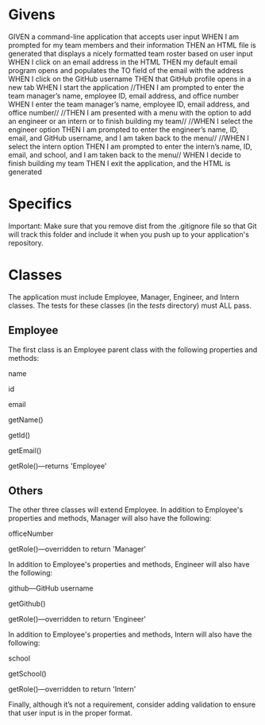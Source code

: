 # Givens
GIVEN a command-line application that accepts user input
WHEN I am prompted for my team members and their information
THEN an HTML file is generated that displays a nicely formatted team roster based on user input
WHEN I click on an email address in the HTML
THEN my default email program opens and populates the TO field of the email with the address
WHEN I click on the GitHub username
THEN that GitHub profile opens in a new tab
WHEN I start the application
//THEN I am prompted to enter the team manager’s name, employee ID, email address, and office number
WHEN I enter the team manager’s name, employee ID, email address, and office number//
//THEN I am presented with a menu with the option to add an engineer or an intern or to finish building my team//
//WHEN I select the engineer option
THEN I am prompted to enter the engineer’s name, ID, email, and GitHub username, and I am taken back to the menu//
//WHEN I select the intern option
THEN I am prompted to enter the intern’s name, ID, email, and school, and I am taken back to the menu//
WHEN I decide to finish building my team
THEN I exit the application, and the HTML is generated
# Specifics 
Important: Make sure that you remove dist from the .gitignore file so that Git will track this folder and include it when you push up to your application's repository.
# Classes
The application must include Employee, Manager, Engineer, and Intern classes. The tests for these classes (in the _tests_ directory) must ALL pass.
## Employee 
The first class is an Employee parent class with the following properties and methods:


name


id


email


getName()


getId()


getEmail()


getRole()—returns 'Employee'

## Others
The other three classes will extend Employee.
In addition to Employee's properties and methods, Manager will also have the following:


officeNumber


getRole()—overridden to return 'Manager'


In addition to Employee's properties and methods, Engineer will also have the following:


github—GitHub username


getGithub()


getRole()—overridden to return 'Engineer'


In addition to Employee's properties and methods, Intern will also have the following:


school


getSchool()


getRole()—overridden to return 'Intern'


Finally, although it’s not a requirement, consider adding validation to ensure that user input is in the proper format.